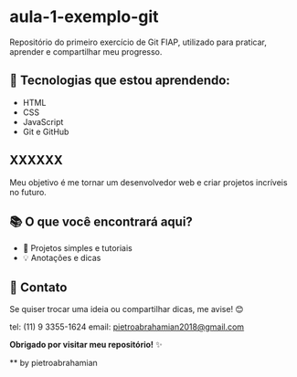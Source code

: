 # aula-1-exemplo-git
Repositório do primeiro exercício de Git FIAP, utilizado para praticar, aprender e compartilhar meu progresso.

## 🌱 Tecnologias que estou aprendendo:

- HTML
- CSS
- JavaScript
- Git e GitHub
## XXXXXX
 
Meu objetivo é me tornar um desenvolvedor web e criar projetos incríveis no futuro.

## 📚 O que você encontrará aqui?
 
- 📝 Projetos simples e tutoriais
- 💡 Anotações e dicas

## 💬 Contato
 
Se quiser trocar uma ideia ou compartilhar dicas, me avise! 😊
 
tel: (11) 9 3355-1624
email: pietroabrahamian2018@gmail.com
 
**Obrigado por visitar meu repositório!** ✨
 

 ** by pietroabrahamian